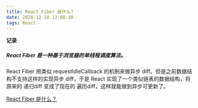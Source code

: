 ```yaml
---
title: React Fiber 是什么?
date: 2020-12-10 17:08:30
tags: React
---
```


<b class="bgc-a5673f">记录</b>

##### React Fiber 是一种基于浏览器的单线程调度算法。

React Fiber 用类似 requestIdleCallback 的机制来做异步 diff。但是之前数据结构不支持这样的实现异步 diff，于是 React 实现了一个类似链表的数据结构，将原来的 递归diff 变成了现在的 遍历diff，这样就能做到异步可更新了。

[React Fiber 是什么？](https://github.com/WangYuLue/react-in-deep/blob/main/02.React%20Fiber%20%E6%98%AF%E4%BB%80%E4%B9%88%EF%BC%9F.md)